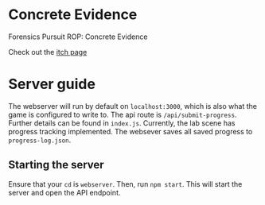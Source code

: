 # Concrete Evidence
Forensics Pursuit ROP: Concrete Evidence

Check out the [itch page](https://hemmatio.itch.io/forensic-pursuits-2025)

# Server guide
The webserver will run by default on `localhost:3000`, which is also what the game is configured to write to.
The api route is `/api/submit-progress`. Further details can be found in `index.js`.
Currently, the lab scene has progress tracking implemented.
The websever saves all saved progress to `progress-log.json`.

## Starting the server
Ensure that your `cd` is `webserver`. Then, run `npm start`. This will start the server and open the API endpoint.
